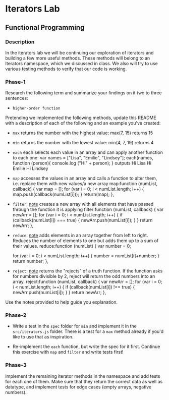 # Iterators Lab
## Functional Programming


### Description

In the iterators lab we will be continuing our exploration of iterators and building a few more useful methods. These methods will belong to an Iterators namespace, which we discussed in class. We also will try to use various testing methods to verify that our code is working.


### Phase-1

Research the following term and summarize your findings on it two to three sentences:

* `higher-order function`

Pretending we implemented the following methods, update this README with a description of each of the following and an example you've created:

* `max`
	returns the number with the highest value: max(7, 15) returns 15

* `min`
	returns the number with the lowest value: min(4, 7, 19) returns 4

* `each`
	each selects each value in an array and can apply another function to each one: 
	var names = ["Lisa", "Emilie", "Lindsey"];
	each(names, function (person){
	console.log ("Hi" + person);
	}  outputs Hi Lisa
				Hi Emilie
				Hi Lindsey

* `map`
accesses the values in an array and calls a function to alter them, i.e. replace them with new values/a new array
  map:function (numList, callback) {
  var map = [];
  for (var i = 0; i < numList.length; i++) {
    map.push(callback(numList[i]));
  }
  return(map);
  },

* `filter`: [note](https://developer.mozilla.org/en-US/docs/Web/JavaScript/Reference/Global_Objects/Array/filter)
creates a new array with all elements that have passed through the function it is applying
 filter:function (numList, callback) {
    var newArr = [];
    for (var i = 0; i < numList.length; i++) {
      if (callback(numList[i]) === true) {
        newArr.push(numList[i]);
      }
    }
      return newArr;
    }, 

* `reduce`: [note](https://developer.mozilla.org/en-US/docs/Web/JavaScript/Reference/Global_Objects/Array/reduce)
	adds elements in an array together from left to right. Reduces the number of elements to one but adds them up to a sum of their values.
	reduce:function (numList) {
    var number = 0;

    for (var i = 0; i < numList.length; i++) {
      number = numList[i]+number;
      }
      return number;
    },

* `reject`: [note](http://underscorejs.org/#reject)
returns the "rejects" of a truth function. If the function asks for numbers divisible by 2, reject will return the odd numbers into an array.
	 reject:function (numList, callback) {
	    var newArr = [];
	    for (var i = 0; i < numList.length; i++) {
	      if (callback(numList[i]) !== true) {
	        newArr.push(numList[i]);
	      }
	    }
	      return newArr;
	    }, 


Use the notes provided to help guide you explanation.


### Phase-2

* Write a test in the `spec` folder for `min` and implement it in the `src/iterators.js` folder. There is a test for a `max` method already if you'd like to use that as inspiration.

* Re-implement the `each` function, but write the spec for it first. Continue this exercise with `map` and `filter` and write tests first!


### Phase-3

Implement the remaining iterator methods in the namespace and add tests for each one of them. Make sure that they return the correct data as well as datatype, and implement tests for edge cases (empty arrays, negative numbers).

